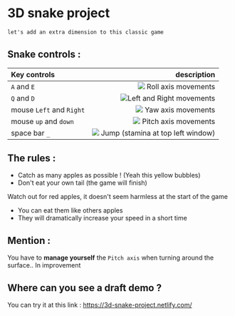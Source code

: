 # 3D snake project

```markdown
let's add an extra dimension to this classic game
```
## Snake controls : 
| Key controls                | description |
|:--------------------------- | -------------------------------: |  
| `A` and `E`                 |  <img src="https://render.githubusercontent.com/render/math?math=\rightleftarrows "> Roll axis movements              |	
| `Q` and `D`                 | <img src="https://render.githubusercontent.com/render/math?math=\circlearrowright ">Left and Right movements         |
| mouse `Left` and `Right`    | <img src="https://render.githubusercontent.com/render/math?math=\Updownarrow "> Yaw axis movements               |
| mouse `up` and `down`       | <img src="https://render.githubusercontent.com/render/math?math=\Leftrightarrow "> Pitch axis movements             |
| space bar `_`                   | <img src="https://render.githubusercontent.com/render/math?math=\uparrow" > Jump (stamina at top left window)|

## The rules : 
- Catch as many apples as possible ! (Yeah this yellow bubbles)
- Don't eat your own tail (the game will finish)

Watch out for red apples, it doesn't seem harmless at the start of the game
- You can eat them like others apples
- They will dramatically increase your speed in a short time

## Mention :
You have to **manage yourself** the `Pitch axis` when turning around the surface.. In improvement 

## Where can you see a draft demo ?
You can try it at this link : https://3d-snake-project.netlify.com/
